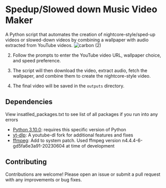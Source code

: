 
# Spedup/Slowed down Music Video Maker

A Python script that automates the creation of nightcore-style/sped-up videos or slowed-down videos by combining a wallpaper with audio extracted from YouTube videos.
![carbon (2)](https://github.com/sankeer28/Spedup-Slowed-MV/assets/112449287/4e0fa887-4631-4fe1-8c5b-c3c6e0b60f91)


2. Follow the prompts to enter the YouTube video URL, wallpaper choice, and speed preference.

3. The script will then download the video, extract audio, fetch the wallpaper, and combine them to create the nightcore-style video.

4. The final video will be saved in the `outputs` directory.

## Dependencies
View insatlled_packages.txt to see list of all packages if you run into any errors
- [Python 3.10.0](https://www.python.org/downloads/release/python-3100/): requires this specific version of Python 
- [yt-dlp](https://github.com/yt-dlp/yt-dlp): A youtube-dl fork for additional features and fixes
- [ffmpeg](https://ffmpeg.org/): Add to system patch. Used ffmpeg version n4.4.4-6-gd5fa6e3a91-20230604 at time of development

## Contributing

Contributions are welcome! Please open an issue or submit a pull request with any improvements or bug fixes.

